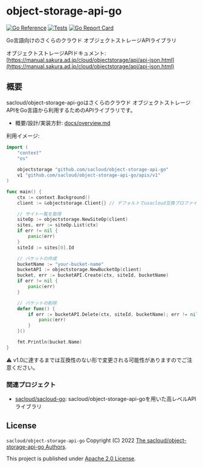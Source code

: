 # object-storage-api-go

[![Go Reference](https://pkg.go.dev/badge/github.com/sacloud/object-storage-api-go.svg)](https://pkg.go.dev/github.com/sacloud/object-storage-api-go)
[![Tests](https://github.com/sacloud/object-storage-api-go/workflows/Tests/badge.svg)](https://github.com/sacloud/object-storage-api-go/actions/workflows/tests.yaml)
[![Go Report Card](https://goreportcard.com/badge/github.com/sacloud/object-storage-api-go)](https://goreportcard.com/report/github.com/sacloud/object-storage-api-go)

Go言語向けのさくらのクラウド オブジェクトストレージAPIライブラリ

オブジェクトストレージAPIドキュメント: [https://manual.sakura.ad.jp/cloud/objectstorage/api/api-json.html](https://manual.sakura.ad.jp/cloud/objectstorage/api/api-json.html)

## 概要

sacloud/object-storage-api-goはさくらのクラウド オブジェクトストレージAPIをGo言語から利用するためのAPIライブラリです。  

- 概要/設計/実装方針: [docs/overview.md](https://github.com/sacloud/object-storage-api-go/blob/main/docs/design/overview.md)

利用イメージ:

```go
import (
    "context"
    "os"
	
    objectstorage "github.com/sacloud/object-storage-api-go"
    v1 "github.com/sacloud/object-storage-api-go/apis/v1"
)

func main() {
    ctx := context.Background()
    client := &objectstorage.Client{} // デフォルトでusacloud互換プロファイル or 環境変数(SAKURACLOUD_ACCESS_TOKEN{_SECRET})が利用される

	// サイト一覧を取得
	siteOp := objectstorage.NewSiteOp(client)
	sites, err := siteOp.List(ctx)
	if err != nil {
		panic(err)
	}
	siteId := sites[0].Id

	// バケットの作成
	bucketName := "your-bucket-name"
	bucketAPI := objectstorage.NewBucketOp(client)
	bucket, err := bucketAPI.Create(ctx, siteId, bucketName)
	if err != nil {
		panic(err)
	}

	// バケットの削除
	defer func() {
		if err := bucketAPI.Delete(ctx, siteId, bucketName); err != nil {
			panic(err)
		}
	}()

	fmt.Println(bucket.Name)
}
```


:warning:  v1.0に達するまでは互換性のない形で変更される可能性がありますのでご注意ください。

### 関連プロジェクト

- [sacloud/sacloud-go](https://github.com/sacloud/sacloud-go): sacloud/object-storage-api-goを用いた高レベルAPIライブラリ

## License

`sacloud/object-storage-api-go` Copyright (C) 2022 [The sacloud/object-storage-api-go Authors](AUTHORS).

This project is published under [Apache 2.0 License](LICENSE).
